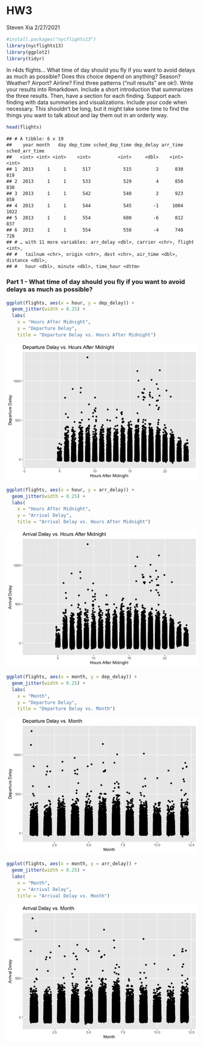 HW3
================
Steven Xia
2/27/2021

``` r
#install.packages("nycflights13")
library(nycflights13)
library(ggplot2)
library(tidyr)
```

In r4ds flights… What time of day should you fly if you want to avoid
delays as much as possible? Does this choice depend on anything? Season?
Weather? Airport? Airline? Find three patterns (“null results” are ok!).
Write your results into Rmarkdown. Include a short introduction that
summarizes the three results. Then, have a section for each finding.
Support each finding with data summaries and visualizations. Include
your code when necessary. This shouldn’t be long, but it might take some
time to find the things you want to talk about and lay them out in an
orderly way.

``` r
head(flights)
```

    ## # A tibble: 6 x 19
    ##    year month   day dep_time sched_dep_time dep_delay arr_time sched_arr_time
    ##   <int> <int> <int>    <int>          <int>     <dbl>    <int>          <int>
    ## 1  2013     1     1      517            515         2      830            819
    ## 2  2013     1     1      533            529         4      850            830
    ## 3  2013     1     1      542            540         2      923            850
    ## 4  2013     1     1      544            545        -1     1004           1022
    ## 5  2013     1     1      554            600        -6      812            837
    ## 6  2013     1     1      554            558        -4      740            728
    ## # … with 11 more variables: arr_delay <dbl>, carrier <chr>, flight <int>,
    ## #   tailnum <chr>, origin <chr>, dest <chr>, air_time <dbl>, distance <dbl>,
    ## #   hour <dbl>, minute <dbl>, time_hour <dttm>

### Part 1 - What time of day should you fly if you want to avoid delays as much as possible?

``` r
ggplot(flights, aes(x = hour, y = dep_delay)) +
  geom_jitter(width = 0.25) + 
  labs(
    x = "Hours After Midnight",
    y = "Departure Delay",
    title = "Departure Delay vs. Hours After Midnight") 
```

![](HW3-README_files/figure-gfm/unnamed-chunk-4-1.png)<!-- -->

``` r
ggplot(flights, aes(x = hour, y = arr_delay)) +
  geom_jitter(width = 0.25) + 
  labs(
    x = "Hours After Midnight",
    y = "Arrival Delay",
    title = "Arrival Delay vs. Hours After Midnight") 
```

![](HW3-README_files/figure-gfm/unnamed-chunk-5-1.png)<!-- -->

``` r
ggplot(flights, aes(x = month, y = dep_delay)) +
  geom_jitter(width = 0.25) + 
  labs(
    x = "Month",
    y = "Departure Delay",
    title = "Departure Delay vs. Month") 
```

![](HW3-README_files/figure-gfm/unnamed-chunk-6-1.png)<!-- -->

``` r
ggplot(flights, aes(x = month, y = arr_delay)) +
  geom_jitter(width = 0.25) + 
  labs(
    x = "Month",
    y = "Arrival Delay",
    title = "Arrival Delay vs. Month") 
```

![](HW3-README_files/figure-gfm/unnamed-chunk-7-1.png)<!-- -->
